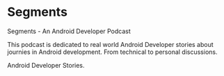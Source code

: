 # Segments
Segments - An Android Developer Podcast

This podcast is dedicated to real world Android Developer stories about journies in Android development.
From technical to personal discussions.

Android Developer Stories.
